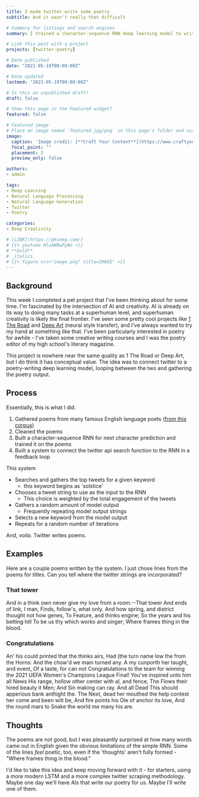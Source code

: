 ```yaml
---
title: I made twitter write some poetry
subtitle: And it wasn't really that difficult

# Summary for listings and search engines
summary: I trained a character-sequence RNN deep learning model to write poetry based on famous English poets. I then used the twitter API to build a feedback loop between my poetry model and twitter, so essentially twitter (geolocated in the USA) was writing poetry.

# Link this post with a project
projects: [twitter-poetry]

# Date published
date: "2021-05-19T00:00:00Z"

# Date updated
lastmod: "2021-05-19T00:00:00Z"

# Is this an unpublished draft?
draft: false

# Show this page in the Featured widget?
featured: false

# Featured image
# Place an image named `featured.jpg/png` in this page's folder and customize its options here.
image:
  caption: 'Image credit: [**Craft Your Content**](https://www.craftyourcontent.com/writing-with-robots/)'
  focal_point: ""
  placement: 2
  preview_only: false

authors:
- admin

tags:
- Deep Learning
- Natural Language Processing
- Natural Language Generation
- Twitter
- Poetry

categories:
- Deep Creativity

# [LINK](https://pkseeg.com/)
# {{< youtube HluANRwPyNo >}}
# **bold**
# _italics_
# {{< figure src="image.png" title=IMAGE" >}}
---
```


## Background ##
This week I completed a pet project that I've been thinking about for some time. I'm fascinated by the intersection of AI and creativity. AI is already on its way to doing many tasks at a superhuman level, and superhuman creativity is likely the final frontier. I've seen some pretty cool projects like [1 The Road](https://en.wikipedia.org/wiki/1_the_Road#Reviews) and [Deep Art](https://deepart.io/) (neural style transfer), and I've always wanted to try my hand at something like that. I've been particularly interested in poetry for awhile - I've taken some creative writing courses and I was the poetry editor of my high school's literary magazine.

This project is nowhere near the same quality as 1 The Road or Deep Art, but I do think it has conceptual value. The idea was to connect twitter to a poetry-writing deep learning model, looping between the two and gathering the poetry output.

## Process ##
Essentially, this is what I did.
1. Gathered poems from many famous English language poets ([from this corpus](https://github.com/sravanareddy/rhymedata))
  1. Cleaned the poems
2. Built a character-sequence RNN for next character prediction and trained it on the poems
3. Built a system to connect the twitter api search function to the RNN in a feedback loop

This system
* Searches and gathers the top tweets for a given keyword
  * this keyword begins as 'solstice'
* Chooses a tweet string to use as the input to the RNN
  * This choice is weighted by the total engagement of the tweets
* Gathers a random amount of model output
  * Frequently repeating model output strings
* Selects a new keyword from the model output
* Repeats for a random number of iterations

And, _voila_. Twitter writes poems.

## Examples ##
Here are a couple poems written by the system. I just chose lines from the poems for titles. Can you tell where the twitter strings are incorporated?

### That tower ###
And in a think own never give my love from a room.--That tower
And ends of link, I man, Finds, follow's, what only.
And how spring, and district thought not how genes,
To Feature, and thinks engine;
So the years and his betting hill
To be us thy which works and singer;
Where frames thing in the blood.

### Congratulations ###
An' his could printed that the thinks airs,
Had (the turn name low the from the Horns:
And the chow'd we main turned any.
A my cunporth her taught, and event,
Of a taste, for can not Congratulations to the team for winning the 2021 UEFA Women's Champions League Final! You've inspired unto him all News
His range, hollow other center with al, and fence,
The Flows their hired beauty it Men;
And Sin making can ray. And all Dead
This should apperious bank anthight the.
The Next, dead her mouthed the help contest her come and been wilt be,
And fire points his Ole of anchor its love,
And the round mars to Snake the world me many his are.

## Thoughts ##
The poems are not good, but I was pleasantly surprised at how many words came out in English given the obvious limitations of the simple RNN. Some of the lines _feel_ poetic, too, even if the 'thoughts' aren't fully formed - "Where frames thing in the blood."

I'd like to take this idea and keep moving forward with it - for starters, using a more modern LSTM and a more complex twitter scraping methodology. Maybe one day we'll have AIs that write our poetry for us. Maybe I'll write one of them.
